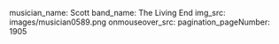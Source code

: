 musician_name: Scott
band_name: The Living End
img_src: images/musician0589.png
onmouseover_src: 
pagination_pageNumber: 1905
